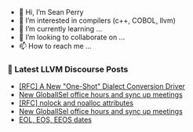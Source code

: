 - 👋 Hi, I’m Sean Perry
- 👀 I’m interested in compilers (c++, COBOL, llvm)
- 🌱 I’m currently learning ...
- 💞️ I’m looking to collaborate on ...
- 📫 How to reach me ...

<!---
s66perry/s66perry is a ✨ special ✨ repository because its `README.md` (this file) appears on your GitHub profile.
You can click the Preview link to take a look at your changes.
--->
### 📕 Latest LLVM Discourse Posts

<!-- DISCOURSE-LLVM:START -->
- [[RFC] A New &quot;One-Shot&quot; Dialect Conversion Driver](https://discourse.llvm.org/t/rfc-a-new-one-shot-dialect-conversion-driver/79083#post_13)
- [New GlobalISel office hours and sync up meetings](https://discourse.llvm.org/t/new-globalisel-office-hours-and-sync-up-meetings/74162#post_12)
- [[RFC] nolock and noalloc attributes](https://discourse.llvm.org/t/rfc-nolock-and-noalloc-attributes/76837?page=4#post_75)
- [New GlobalISel office hours and sync up meetings](https://discourse.llvm.org/t/new-globalisel-office-hours-and-sync-up-meetings/74162#post_11)
- [EOL, EOS, EEOS dates](https://discourse.llvm.org/t/eol-eos-eeos-dates/79092#post_1)
<!-- DISCOURSE-LLVM:END -->
